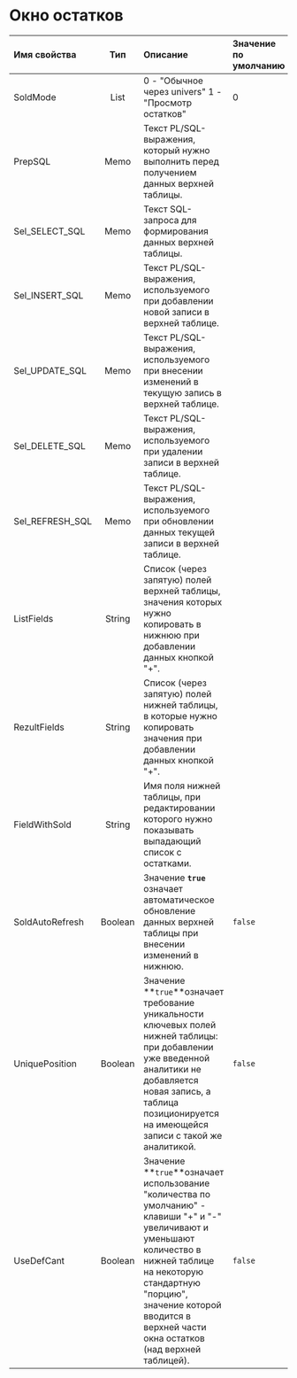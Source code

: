 # Окно остатков

| **Имя свойства** | **Тип** | **Описание** | **Значение по умолчанию** |
| :--- | :---: | :--- | :--- |
| SoldMode | List | 0 - "Обычное через univers" 1 - "Просмотр остатков" | 0 |
| PrepSQL | Memo | Текст PL/SQL-выражения, который нужно выполнить перед получением данных верхней таблицы. |  |
| Sel\_SELECT\_SQL | Memo | Текст SQL-запроса для формирования данных верхней таблицы. |  |
| Sel\_INSERT\_SQL | Memo | Текст PL/SQL-выражения, используемого при добавлении новой записи в верхней таблице. |  |
| Sel\_UPDATE\_SQL | Memo | Текст PL/SQL-выражения, используемого при внесении изменений в текущую запись в верхней таблице. |  |
| Sel\_DELETE\_SQL | Memo | Текст PL/SQL-выражения, используемого при удалении записи в верхней таблице. |  |
| Sel\_REFRESH\_SQL | Memo | Текст PL/SQL-выражения, используемого при обновлении данных текущей записи в верхней таблице. |  |
| ListFields | String | Список \(через запятую\) полей верхней таблицы, значения которых нужно копировать  в нижнюю при добавлении данных кнопкой "+". |  |
| RezultFields | String | Список \(через запятую\) полей нижней таблицы, в которые нужно копировать значения  при добавлении данных кнопкой "+". |  |
| FieldWithSold | String | Имя поля нижней таблицы, при редактировании которого нужно показывать выпадающий список с остатками. |  |
| SoldAutoRefresh | Boolean | Значение **`true`** означает автоматическое обновление данных верхней таблицы при внесении изменений в нижнюю. | `false` |
| UniquePosition | Boolean | Значение **`true`**означает требование уникальности ключевых полей нижней таблицы:  при добавлении уже введенной аналитики не добавляется новая запись, а таблица позиционируется на имеющейся записи с такой же аналитикой. | `false` |
| UseDefCant | Boolean | Значение **`true`**означает использование "количества по умолчанию" - клавиши  "+" и "-" увеличивают и уменьшают количество в нижней таблице на некоторую стандартную "порцию", значение которой вводится в верхней части окна остатков \(над верхней таблицей\). | `false` |

